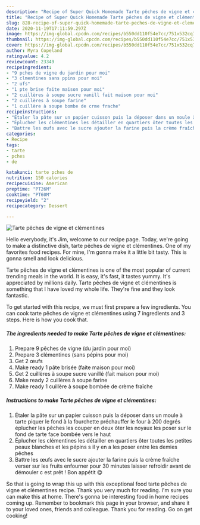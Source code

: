 ```yaml
---
description: "Recipe of Super Quick Homemade Tarte pêches de vigne et clémentines"
title: "Recipe of Super Quick Homemade Tarte pêches de vigne et clémentines"
slug: 828-recipe-of-super-quick-homemade-tarte-peches-de-vigne-et-clementines
date: 2020-11-19T17:11:59.297Z
image: https://img-global.cpcdn.com/recipes/b550dd110f54e7cc/751x532cq70/tarte-peches-de-vigne-et-clementines-photo-principale-de-la-recette.jpg
thumbnail: https://img-global.cpcdn.com/recipes/b550dd110f54e7cc/751x532cq70/tarte-peches-de-vigne-et-clementines-photo-principale-de-la-recette.jpg
cover: https://img-global.cpcdn.com/recipes/b550dd110f54e7cc/751x532cq70/tarte-peches-de-vigne-et-clementines-photo-principale-de-la-recette.jpg
author: Myra Copeland
ratingvalue: 4.2
reviewcount: 23349
recipeingredient:
- "9 pches de vigne du jardin pour moi"
- "3 clmentines sans ppins pour moi"
- "2 ufs"
- "1 pte brise faite maison pour moi"
- "2 cuillères à soupe sucre vanill fait maison pour moi"
- "2 cuillères à soupe farine"
- "1 cuillère à soupe bombe de crme frache"
recipeinstructions:
- "Étaler la pâte sur un papier cuisson puis la déposer dans un moule à tarte piquer le fond à la fourchette préchauffer le four à 200 degrés éplucher les pêches les couper en deux ôter les noyaux les poser sur le fond de tarte face bombée vers le haut"
- "Éplucher les clémentines les détailler en quartiers ôter toutes les petites peaux blanches et les pépins s il y en a les poser entre les demies pêches"
- "Battre les œufs avec le sucre ajouter la farine puis la crème fraîche verser sur les fruits enfourner pour 30 minutes laisser refroidir avant de démouler c est prêt ! Bon appétit 😋"
categories:
- Recipe
tags:
- tarte
- pches
- de

katakunci: tarte pches de 
nutrition: 150 calories
recipecuisine: American
preptime: "PT26M"
cooktime: "PT60M"
recipeyield: "2"
recipecategory: Dessert

---
```



![Tarte pêches de vigne et clémentines](https://img-global.cpcdn.com/recipes/b550dd110f54e7cc/751x532cq70/tarte-peches-de-vigne-et-clementines-photo-principale-de-la-recette.jpg)

Hello everybody, it's Jim, welcome to our recipe page. Today, we're going to make a distinctive dish, tarte pêches de vigne et clémentines. One of my favorites food recipes. For mine, I'm gonna make it a little bit tasty. This is gonna smell and look delicious.

Tarte pêches de vigne et clémentines is one of the most popular of current trending meals in the world. It is easy, it's fast, it tastes yummy. It's appreciated by millions daily. Tarte pêches de vigne et clémentines is something that I have loved my whole life. They're fine and they look fantastic.




To get started with this recipe, we must first prepare a few ingredients. You can cook tarte pêches de vigne et clémentines using 7 ingredients and 3 steps. Here is how you cook that.

<!--inarticleads1-->

##### The ingredients needed to make Tarte pêches de vigne et clémentines:

1. Prepare 9 pêches de vigne (du jardin pour moi)
1. Prepare 3 clémentines (sans pépins pour moi)
1. Get 2 œufs
1. Make ready 1 pâte brisée (faite maison pour moi)
1. Get 2 cuillères à soupe sucre vanillé (fait maison pour moi)
1. Make ready 2 cuillères à soupe farine
1. Make ready 1 cuillère à soupe bombée de crème fraîche




<!--inarticleads2-->

##### Instructions to make Tarte pêches de vigne et clémentines:

1. Étaler la pâte sur un papier cuisson puis la déposer dans un moule à tarte piquer le fond à la fourchette préchauffer le four à 200 degrés éplucher les pêches les couper en deux ôter les noyaux les poser sur le fond de tarte face bombée vers le haut
1. Éplucher les clémentines les détailler en quartiers ôter toutes les petites peaux blanches et les pépins s il y en a les poser entre les demies pêches
1. Battre les œufs avec le sucre ajouter la farine puis la crème fraîche verser sur les fruits enfourner pour 30 minutes laisser refroidir avant de démouler c est prêt ! Bon appétit 😋




So that is going to wrap this up with this exceptional food tarte pêches de vigne et clémentines recipe. Thank you very much for reading. I'm sure you can make this at home. There's gonna be interesting food in home recipes coming up. Remember to bookmark this page in your browser, and share it to your loved ones, friends and colleague. Thank you for reading. Go on get cooking!
